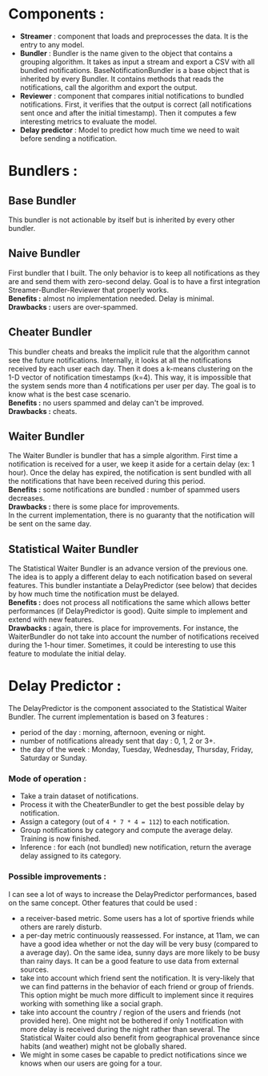 # Components :

- **Streamer** : component that loads and preprocesses the data. It is the entry to any model.
- **Bundler** : Bundler is the name given to the object that contains a grouping algorithm. It takes as input a stream and export a CSV with all bundled notifications. BaseNotificationBundler is a base object that is inherited by every Bundler. It contains methods that reads the notifications, call the algorithm and export the output.
- **Reviewer** : component that compares initial notifications to bundled notifications. First, it verifies that the output is correct (all notifications sent once and after the initial timestamp). Then it computes a few interesting metrics to evaluate the model.
- **Delay predictor** : Model to predict how much time we need to wait before sending a notification.


# Bundlers :

## Base Bundler

This bundler is not actionable by itself but is inherited by every other bundler.

## Naive Bundler

First bundler that I built. The only behavior is to keep all notifications as they are and send them with zero-second delay. Goal is to have a first integration Streamer-Bundler-Reviewer that properly works.   
**Benefits :** almost no implementation needed. Delay is minimal.  
**Drawbacks :** users are over-spammed.   

## Cheater Bundler

This bundler cheats and breaks the implicit rule that the algorithm cannot see the future notifications. Internally, it looks at all the notifications received by each user each day. Then it does a k-means clustering on the 1-D vector of notification timestamps (k=4). This way, it is impossible that the system sends more than 4 notifications per user per day. The goal is to know what is the best case scenario.  
**Benefits :** no users spammed and delay can't be improved.  
**Drawbacks :** cheats.

## Waiter Bundler

The Waiter Bundler is bundler that has a simple algorithm. First time a notification is received for a user, we keep it aside for a certain delay (ex: 1 hour). Once the delay has expired, the notification is sent bundled with all the notifications that have been received during this period.  
**Benefits :** some notifications are bundled : number of spammed users decreases.  
**Drawbacks :** there is some place for improvements.  
In the current implementation, there is no guaranty that the notification will be sent on the same day.  

## Statistical Waiter Bundler

The Statistical Waiter Bundler is an advance version of the previous one. The idea is to apply a different delay to each notification based on several features. This bundler instantiate a DelayPredictor (see below) that decides by how much time the notification must be delayed.  
**Benefits :** does not process all notifications the same which allows better performances (if DelayPredictor is good). Quite simple to implement and extend with new features.  
**Drawbacks :** again, there is place for improvements. For instance, the WaiterBundler do not take into account the number of notifications received during the 1-hour timer. Sometimes, it could be interesting to use this feature to modulate the initial delay.  

# Delay Predictor :

The DelayPredictor is the component associated to the Statistical Waiter Bundler. The current implementation is based on 3 features :
- period of the day : morning, afternoon, evening or night.
- number of notifications already sent that day : 0, 1, 2 or 3+.
- the day of the week : Monday, Tuesday, Wednesday, Thursday, Friday, Saturday or Sunday.  

### Mode of operation :
- Take a train dataset of notifications.
- Process it with the CheaterBundler to get the best possible delay by notification.
- Assign a category (out of `4 * 7 * 4 = 112`) to each notification.
- Group notifications by category and compute the average delay. Training is now finished.
- Inference : for each (not bundled) new notification, return the average delay assigned to its category.


### Possible improvements :
I can see a lot of ways to increase the DelayPredictor performances, based on the same concept. Other features that could be used :
- a receiver-based metric. Some users has a lot of sportive friends while others are rarely disturb.  
- a per-day metric continuously reassessed. For instance, at 11am, we can have a good idea whether or not the day will be very busy (compared to a average day). On the same idea, sunny days are more likely to be busy than rainy days. It can be a good feature to use data from external sources.
- take into account which friend sent the notification. It is very-likely that we can find patterns in the behavior of each friend or group of friends. This option might be much more difficult to implement since it requires working with something like a social graph.
- take into account the country / region of the users and friends (not provided here). One might not be bothered if only 1 notification with more delay is received during the night rather than several. The Statistical Waiter could also benefit from geographical provenance since habits (and weather) might not be globally shared.
- We might in some cases be capable to predict notifications since we knows when our users are going for a tour.
